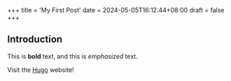 +++
title = 'My First Post'
date = 2024-05-05T16:12:44+08:00
draft = false
+++

## Introduction

This is **bold** text, and this is _emphasized_ text.

Visit the [Hugo](https://gohugo.io) website!
